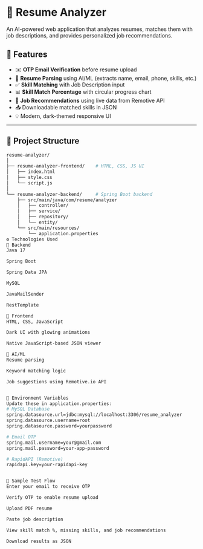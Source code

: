 # 🧠 Resume Analyzer

An AI-powered web application that analyzes resumes, matches them with job descriptions, and provides personalized job recommendations.

## 🚀 Features

- ✉️ **OTP Email Verification** before resume upload
- 📄 **Resume Parsing** using AI/ML (extracts name, email, phone, skills, etc.)
- ✅ **Skill Matching** with Job Description input
- 📊 **Skill Match Percentage** with circular progress chart
- 💼 **Job Recommendations** using live data from Remotive API
- 📥 Downloadable matched skills in JSON
- 💡 Modern, dark-themed responsive UI

---

## 📁 Project Structure

```bash
resume-analyzer/
│
├── resume-analyzer-frontend/    # HTML, CSS, JS UI
│   ├── index.html
│   ├── style.css
│   └── script.js
│
└── resume-analyzer-backend/     # Spring Boot backend
    ├── src/main/java/com/resume/analyzer
    │   ├── controller/
    │   ├── service/
    │   ├── repository/
    │   └── entity/
    └── src/main/resources/
        └── application.properties
⚙️ Technologies Used
🔧 Backend
Java 17

Spring Boot

Spring Data JPA

MySQL

JavaMailSender

RestTemplate

🎨 Frontend
HTML, CSS, JavaScript

Dark UI with glowing animations

Native JavaScript-based JSON viewer

🤖 AI/ML
Resume parsing

Keyword matching logic

Job suggestions using Remotive.io API


🔐 Environment Variables
Update these in application.properties:
# MySQL Database
spring.datasource.url=jdbc:mysql://localhost:3306/resume_analyzer
spring.datasource.username=root
spring.datasource.password=yourpassword

# Email OTP
spring.mail.username=your@gmail.com
spring.mail.password=your-app-password

# RapidAPI (Remotive)
rapidapi.key=your-rapidapi-key


🧪 Sample Test Flow
Enter your email to receive OTP

Verify OTP to enable resume upload

Upload PDF resume

Paste job description

View skill match %, missing skills, and job recommendations

Download results as JSON
